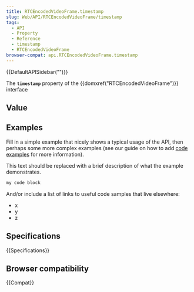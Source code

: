```yaml
---
title: RTCEncodedVideoFrame.timestamp
slug: Web/API/RTCEncodedVideoFrame/timestamp
tags:
  - API
  - Property
  - Reference
  - timestamp
  - RTCEncodedVideoFrame
browser-compat: api.RTCEncodedVideoFrame.timestamp
---
```

{{DefaultAPISidebar("")}}

The **`timestamp`** property of the {{domxref("RTCEncodedVideoFrame")}} interface 

## Value



## Examples

Fill in a simple example that nicely shows a typical usage of the API, then perhaps some more complex examples (see our guide on how to add [code examples](/en-US/docs/MDN/Contribute/Structures/Code_examples) for more information).

This text should be replaced with a brief description of what the example demonstrates.

```js
my code block
```

And/or include a list of links to useful code samples that live elsewhere:

*   x
*   y
*   z

## Specifications

{{Specifications}}

## Browser compatibility

{{Compat}}


